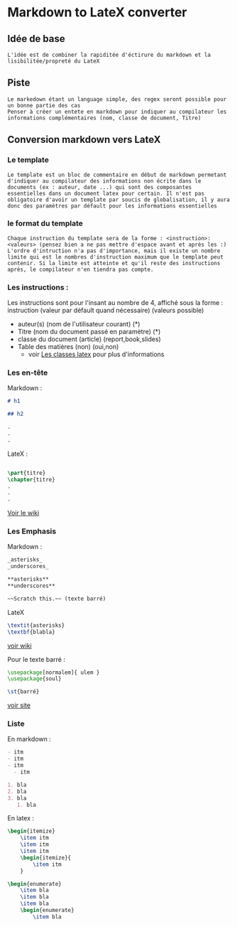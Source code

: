 # Markdown to LateX converter

## Idée de base

    L'idée est de combiner la rapiditée d'éctirure du markdown et la lisibilitée/propreté du LateX

## Piste

    Le markedown étant un language simple, des regex seront possible pour un bonne partie des cas
    Penser à créer un entete en markdown pour indiquer au compilateur les informations complémentaires (nom, classe de document, Titre)

## Conversion markdown vers LateX

### Le template

    Le template est un bloc de commentaire en début de markdown permetant d'indiquer au compilateur des informations non écrite dans le documents (ex : auteur, date ...) qui sont des composantes essentielles dans un document latex pour certain. Il n'est pas obligatoire d'avoir un template par soucis de globalisation, il y aura donc des paramètres par défault pour les informations essentielles

### le format du template

    Chaque instruction du template sera de la forme : <instruction>:<valeurs> (pensez bien a ne pas mettre d'espace avant et après les :)
    L'ordre d'intruction n'a pas d'importance, mais il existe un nombre limite qui est le nombres d'instruction maximum que le template peut contenir. Si la limite est atteinte et qu'il reste des instructions après, le compilateur n'en tiendra pas compte.

### Les instructions :

Les instructions sont pour l'insant au nombre de 4, affiché sous la forme : instruction (valeur par défault quand nécessaire) (valeurs possible)

- auteur(s) (nom de l'utilisateur courant) (\*)
- Titre (nom du document passé en paramètre) (\*)
- classe du document (article) (report,book,slides)
- Table des matières (non) (oui,non)
  - voir [Les classes latex](https://fr.wikibooks.org/wiki/LaTeX/Les_classes) pour plus d'informations

### Les en-tête

Markdown :

```markdown
# h1

## h2

.
.
.
```

LateX :

```latex

\part{titre}
\chapter{titre}
.
.
.
```

[Voir le wiki](https://fr.wikibooks.org/wiki/LaTeX/Structuration_du_texte#Parties_d'un_texte)

### Les Emphasis

Markdown :

```md
_asterisks_
_underscores_

**asterisks**
**underscores**

~~Scratch this.~~ (texte barré)
```

LateX

```latex
\textit{asterisks}
\textbf{blabla}
```

[voir wiki](https://fr.wikibooks.org/wiki/LaTeX/Mise_en_forme_du_texte#/media/Fichier:LaTeX_table_formes_series_fontes.png)

Pour le texte barré :

```latex
\usepackage[normalem]{ ulem }
\usepackage{soul}

\st{barré}
```

[voir site ](https://tutoriels-latex.blogspot.com/2013/05/comment-ecrire-un-texte-barre-dans-latex.html)

### Liste

En markdown :

```md
- itm
- itm
- itm
  - itm

1. bla
2. bla
3. bla
   1. bla
```

En latex :

```latex
\begin{itemize}
    \item itm
    \item itm
    \item itm
    \begin{itemize}{
        \item itm
    }

\begin{enumerate}
    \item bla
    \item bla
    \item bla
    \begin{enumerate}
        \item bla
```
